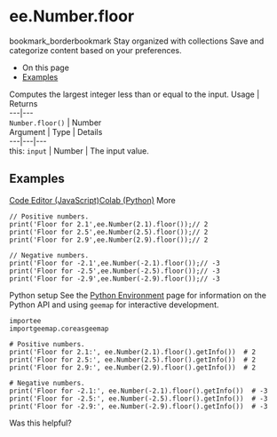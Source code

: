  
#  ee.Number.floor
bookmark_borderbookmark Stay organized with collections  Save and categorize content based on your preferences.
  * On this page
  * [Examples](https://developers.google.com/earth-engine/apidocs/ee-number-floor#examples)


Computes the largest integer less than or equal to the input.
Usage | Returns  
---|---  
`Number.floor()` | Number  
Argument | Type | Details  
---|---|---  
this: `input` | Number | The input value.  
## Examples
[Code Editor (JavaScript)](https://developers.google.com/earth-engine/apidocs/ee-number-floor#code-editor-javascript-sample)[Colab (Python)](https://developers.google.com/earth-engine/apidocs/ee-number-floor#colab-python-sample) More
```
// Positive numbers.
print('Floor for 2.1',ee.Number(2.1).floor());// 2
print('Floor for 2.5',ee.Number(2.5).floor());// 2
print('Floor for 2.9',ee.Number(2.9).floor());// 2

// Negative numbers.
print('Floor for -2.1',ee.Number(-2.1).floor());// -3
print('Floor for -2.5',ee.Number(-2.5).floor());// -3
print('Floor for -2.9',ee.Number(-2.9).floor());// -3
```
Python setup
See the [ Python Environment](https://developers.google.com/earth-engine/guides/python_install) page for information on the Python API and using `geemap` for interactive development.
```
importee
importgeemap.coreasgeemap
```
```
# Positive numbers.
print('Floor for 2.1:', ee.Number(2.1).floor().getInfo())  # 2
print('Floor for 2.5:', ee.Number(2.5).floor().getInfo())  # 2
print('Floor for 2.9:', ee.Number(2.9).floor().getInfo())  # 2

# Negative numbers.
print('Floor for -2.1:', ee.Number(-2.1).floor().getInfo())  # -3
print('Floor for -2.5:', ee.Number(-2.5).floor().getInfo())  # -3
print('Floor for -2.9:', ee.Number(-2.9).floor().getInfo())  # -3
```

Was this helpful?

